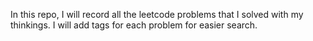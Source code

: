 In this repo, I will record all the leetcode problems that I solved with my thinkings. I will add tags for each problem for easier search.